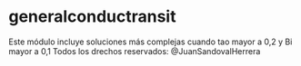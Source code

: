 # generalconductransit
Este módulo incluye soluciones más complejas cuando tao mayor a 0,2 y Bi mayor a 0,1
Todos los drechos reservados: @JuanSandovalHerrera
